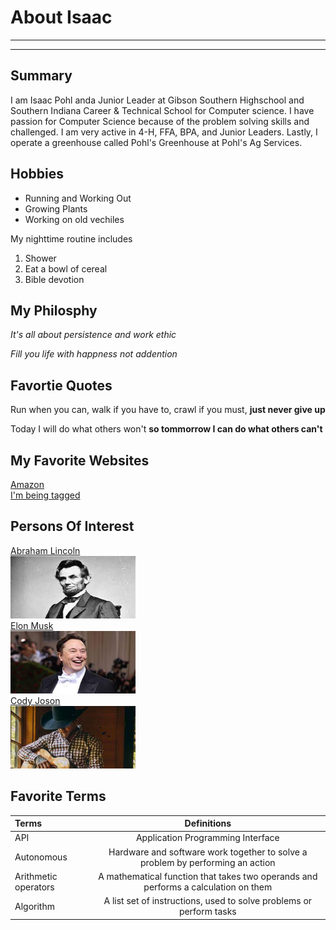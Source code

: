 # About Isaac
---
---
## Summary

I am Isaac Pohl anda Junior Leader at Gibson Southern Highschool and Southern Indiana Career & Technical School for Computer science. I have passion for Computer Science because of the problem solving skills and challenged. I am very active in 4-H, FFA, BPA, and Junior Leaders. Lastly, I operate a greenhouse called Pohl's Greenhouse at Pohl's Ag Services. 

[I have a newhome]: https://www.veteransunited.com/lp/dark/?src=adw&adg=70596605642&cmp=genloan&desc=shop2&matchtype=e&adid=650942174070&targetid=kwd-296592731249&label=&campaignid=1769033670&gclid=Cj0KCQjwi46iBhDyARIsAE3nVraoBdxorVVtvlee3aDOhwDCjmoPCNj1h5n_X9VJ1aIJjAXUoKgIO3kaAlTVEALw_wcB 
[1]:https://www.senate.gov/artandhistory/history/common/civil_war/Death_of_Lincoln.htm
[2]: https://www.nytimes.com/2022/04/28/books/elon-musk-books-biography.html
[3]: https://en.wikipedia.org/wiki/Cody_Johnson#Artistry

Hobbies
-
* Running and Working Out
* Growing Plants
* Working on old vechiles 

My nighttime routine includes

1. Shower
2. Eat a bowl of cereal
3. Bible devotion

## My Philosphy

*It's all about persistence and work ethic*

*Fill you life with happness not addention*


## Favortie Quotes

Run when you can, walk if you have to, crawl if you must, **just never give up**

Today I will do what others won't **so tommorrow I can do what others can't**

## My Favorite Websites

[Amazon](https://www.amazon.com/ "Amazon.com")<br>
[I'm being tagged][I have a newhome] <br>


## Persons Of Interest

[Abraham Lincoln][1] <br> <kbd>
<img src="img/lincoln.jpg" height="100px" width="200px"> </kbd> <br>
[Elon Musk][2] <br> <kbd>
<img src="img/Elon.jpg" height="100px" width="200px"> </kbd> <br>
[Cody Joson][3] <br> <kbd>
<img src="img/codyjohnson.jpg" height="100px" width="200px"> </kbd> <br>

## Favorite Terms

| Terms | Definitions |
|:-|:----:|
| API | Application Programming Interface |
| Autonomous| Hardware and software work together to solve a problem by performing an action |
| Arithmetic operators | A mathematical function that takes two operands and performs a calculation on them |
| Algorithm | A list set of instructions, used to solve problems or perform tasks |





